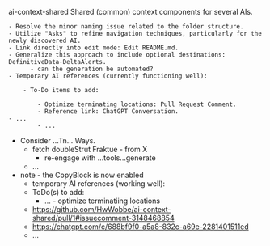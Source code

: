 ai-context-shared
Shared (common) context components for several AIs.

	- Resolve the minor naming issue related to the folder structure.
	- Utilize "Asks" to refine navigation techniques, particularly for the newly discovered AI.
	- Link directly into edit mode: Edit README.md.
	- Generalize this approach to include optional destinations: DefinitiveData-DeltaAlerts.
          - can the generation be automated?
	- Temporary AI references (currently functioning well):

		- To-Do items to add:

			- Optimize terminating locations: Pull Request Comment.
			- Reference link: ChatGPT Conversation.
	- ...
            - ...
- Consider ...Tn... Ways.
  - fetch doubleStrut Fraktue - from X
    - re-engage with ...tools...generate
  - ...
- note - the CopyBlock is now enabled
  - temporary AI references (working well):
  - ToDo(s) to add:
    - ... - optimize terminatiing locations
  - https://github.com/HwWobbe/ai-context-shared/pull/1#issuecomment-3148468854
  - https://chatgpt.com/c/688bf9f0-a5a8-832c-a69e-2281401511ed
  - ...
